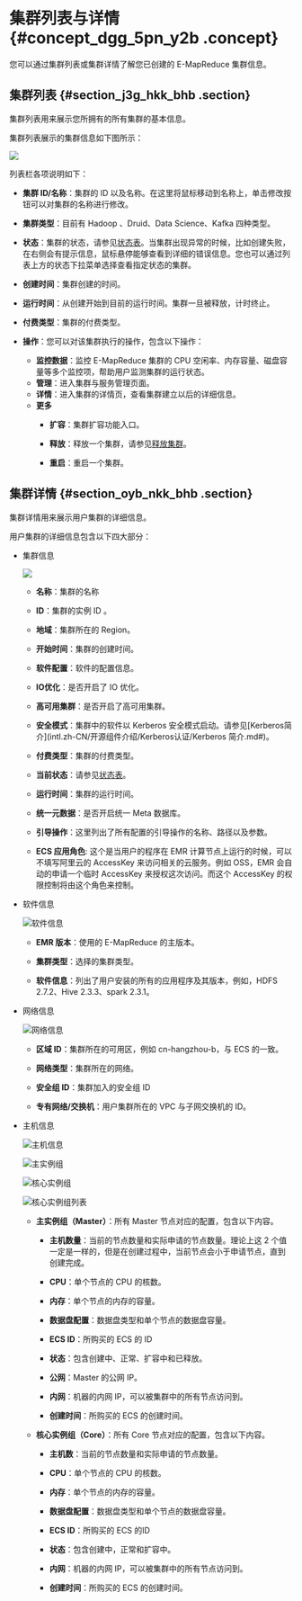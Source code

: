 # 集群列表与详情 {#concept_dgg_5pn_y2b .concept}

您可以通过集群列表或集群详情了解您已创建的 E-MapReduce 集群信息。

## 集群列表 {#section_j3g_hkk_bhb .section}

集群列表用来展示您所拥有的所有集群的基本信息。

集群列表展示的集群信息如下图所示：

![](http://static-aliyun-doc.oss-cn-hangzhou.aliyuncs.com/assets/img/17856/155981128310433_zh-CN.jpg)

列表栏各项说明如下：

-   **集群 ID/名称**：集群的 ID 以及名称。在这里将鼠标移动到名称上，单击修改按钮可以对集群的名称进行修改。

-   **集群类型**：目前有 Hadoop 、Druid、Data Science、Kafka 四种类型。

-   **状态**：集群的状态，请参见[状态表](../../../../intl.zh-CN/常见错误排除/附录/状态表.md#)。当集群出现异常的时候，比如创建失败，在右侧会有提示信息，鼠标悬停能够查看到详细的错误信息。您也可以通过列表上方的状态下拉菜单选择查看指定状态的集群。

-   **创建时间**：集群创建的时间。
-   **运行时间**：从创建开始到目前的运行时间。集群一旦被释放，计时终止。

-   **付费类型**：集群的付费类型。

-   **操作**：您可以对该集群执行的操作，包含以下操作：

    -   **监控数据**：监控 E-MapReduce 集群的 CPU 空闲率、内存容量、磁盘容量等多个监控项，帮助用户监测集群的运行状态。
    -   **管理**：进入集群与服务管理页面。
    -   **详情**：进入集群的详情页，查看集群建立以后的详细信息。
    -   **更多** 
        -   **扩容**：集群扩容功能入口。

        -   **释放**：释放一个集群，请参见[释放集群](intl.zh-CN/集群规划与配置/集群配置/释放集群.md#)。

        -   **重启**：重启一个集群。


## 集群详情 {#section_oyb_nkk_bhb .section}

集群详情用来展示用户集群的详细信息。

用户集群的详细信息包含以下四大部分：

-   集群信息

    ![](http://static-aliyun-doc.oss-cn-hangzhou.aliyuncs.com/assets/img/17857/155981128310441_zh-CN.png)

    -   **名称**：集群的名称

    -   **ID**：集群的实例 ID 。
    -   **地域**：集群所在的 Region。

    -   **开始时间**：集群的创建时间。

    -   **软件配置**：软件的配置信息。

    -   **IO优化**：是否开启了 IO 优化。
    -   **高可用集群**：是否开启了高可用集群。

    -   **安全模式**：集群中的软件以 Kerberos 安全模式启动。请参见[Kerberos简介](intl.zh-CN/开源组件介绍/Kerberos认证/Kerberos 简介.md#)。
    -   **付费类型**：集群的付费类型。

    -   **当前状态**：请参见[状态表](../../../../intl.zh-CN/常见错误排除/附录/状态表.md#)。

    -   **运行时间**：集群的运行时间。

    -   **统一元数据**：是否开启统一 Meta 数据库。
    -   **引导操作**：这里列出了所有配置的引导操作的名称、路径以及参数。
    -   **ECS 应用角色**: 这个是当用户的程序在 EMR 计算节点上运行的时候，可以不填写阿里云的 AccessKey 来访问相关的云服务。例如 OSS，EMR 会自动的申请一个临时 AccessKey 来授权这次访问。而这个 AccessKey 的权限控制将由这个角色来控制。
-   软件信息

    ![软件信息](http://static-aliyun-doc.oss-cn-hangzhou.aliyuncs.com/assets/img/17857/155981128310443_zh-CN.jpg)

    -   **EMR 版本**：使用的 E-MapReduce 的主版本。

    -   **集群类型**：选择的集群类型。

    -   **软件信息**：列出了用户安装的所有的应用程序及其版本，例如，HDFS 2.7.2、Hive 2.3.3、spark 2.3.1。

-   网络信息

    ![网络信息](http://static-aliyun-doc.oss-cn-hangzhou.aliyuncs.com/assets/img/17857/155981128310444_zh-CN.png)

    -   **区域 ID**：集群所在的可用区，例如 cn-hangzhou-b，与 ECS 的一致。

    -   **网络类型**：集群所在的网络。

    -   **安全组 ID**：集群加入的安全组 ID

    -   **专有网络/交换机**：用户集群所在的 VPC 与子网交换机的 ID。

-   主机信息

    ![主机信息](http://static-aliyun-doc.oss-cn-hangzhou.aliyuncs.com/assets/img/17857/155981128314299_zh-CN.png)

    ![主实例组](http://static-aliyun-doc.oss-cn-hangzhou.aliyuncs.com/assets/img/17857/155981128314297_zh-CN.png)

    ![核心实例组](http://static-aliyun-doc.oss-cn-hangzhou.aliyuncs.com/assets/img/17857/155981128314300_zh-CN.png)

    ![核心实例组列表](http://static-aliyun-doc.oss-cn-hangzhou.aliyuncs.com/assets/img/17857/155981128314298_zh-CN.png)

    -   **主实例组（Master）**：所有 Master 节点对应的配置，包含以下内容。

        -   **主机数量**：当前的节点数量和实际申请的节点数量。理论上这 2 个值一定是一样的，但是在创建过程中，当前节点会小于申请节点，直到创建完成。

        -   **CPU**：单个节点的 CPU 的核数。

        -   **内存**：单个节点的内存的容量。

        -   **数据盘配置**：数据盘类型和单个节点的数据盘容量。

        -   **ECS ID**：所购买的 ECS 的 ID

        -   **状态**：包含创建中、正常、扩容中和已释放。

        -   **公网**：Master 的公网 IP。

        -   **内网**：机器的内网 IP，可以被集群中的所有节点访问到。

        -   **创建时间**：所购买的 ECS 的创建时间。

    -   **核心实例组（Core）**：所有 Core 节点对应的配置，包含以下内容。

        -   **主机数**：当前的节点数量和实际申请的节点数量。

        -   **CPU**：单个节点的 CPU 的核数。

        -   **内存**：单个节点的内存的容量。

        -   **数据盘配置**：数据盘类型和单个节点的数据盘容量。

        -   **ECS ID**：所购买的 ECS 的ID

        -   **状态**：包含创建中，正常和扩容中。

        -   **内网**：机器的内网 IP，可以被集群中的所有节点访问到。

        -   **创建时间**：所购买的 ECS 的创建时间。


